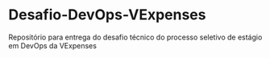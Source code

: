 # Desafio-DevOps-VExpenses
Repositório para entrega do desafio técnico do processo seletivo de estágio em DevOps da VExpenses
